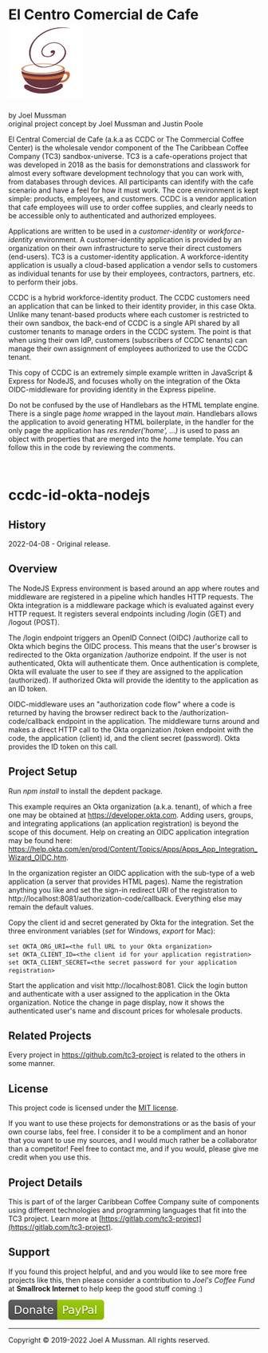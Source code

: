# El Centro Comercial de Cafe ![](./.common/logo.png?raw=true)
by Joel Mussman<br/>
original project concept by Joel Mussman and Justin Poole 

El Central Comercial de Cafe (a.k.a as CCDC or The Commercial Coffee Center) is the wholesale vendor
component of the The Caribbean Coffee Company (TC3) sandbox-universe.
TC3 is a cafe-operations project that was developed in 2018 as the basis for demonstrations
and classwork for almost every software development technology that you can work with, from databases through devices.
All participants can identify with the cafe scenario and have a feel for how it must work.
The core environment is kept simple: products, employees, and customers.
CCDC is a vendor application that cafe employees will use to order coffee supplies, and clearly needs to
be accessible only to authenticated and authorized employees.

Applications are written to be used in a *customer-identity* or *workforce-identity* environment.
A customer-identity application is provided by an organization on their own infrastructure
to serve their direct customers (end-users).
TC3 is a customer-identity application.
A workforce-identity application is usually a cloud-based application a vendor sells to customers as individual
tenants for use by their employees, contractors, partners, etc. to perform their jobs.

CCDC is a hybrid workforce-identity product.
The CCDC customers need an application that can be linked to their identity provider, in this case Okta.
Unlike many tenant-based products where each customer is restricted to their own sandbox,
the back-end of CCDC is a single API shared by all customer tenants to manage orders in the CCDC system.
The point is that when using their own IdP, customers (subscribers of CCDC tenants) can manage their own assignment
of employees authorized to use the CCDC tenant.

This copy of CCDC is an extremely simple example written in JavaScript & Express for NodeJS, and focuses
wholly on the integration of the Okta OIDC-middleware for providing identity in the Express pipeline.

Do not be confused by the use of Handlebars as the HTML template engine.
There is a single page *home* wrapped in the layout *main*.
Handlebars allows the application to avoid generating HTML boilerplate, in the handler for the
only page the application has *res.render('home', ...)* is used to pass an object with properties
that are merged into the *home* template.
You can follow this in the code by reviewing the comments.

<br>

# ccdc-id-okta-nodejs

## History

2022-04-08 - Original release.<br>

## Overview

The NodeJS Express environment is based around an app where routes and middleware are registered in
a pipeline which handles HTTP requests.
The Okta integration is a middleware package which is evaluated against every HTTP request.
It registers several endpoints including /login (GET) and /logout (POST).

The /login endpoint triggers an OpenID Connect (OIDC) /authorize call to Okta which begins the OIDC process.
This means that the user's browser is redirected to the Okta organization /authorize endpoint.
If the user is not authenticated, Okta will authenticate them.
Once authentication is complete, Okta will evaluate the user to see if they are assigned to
the application (authorized).
If authorized Okta will provide the identity to the application as an ID token.

OIDC-middleware uses an "authorization code flow" where a code is returned by having the browser
redirect back to the /authorization-code/callback endpoint in the application.
The middleware turns around and makes a direct HTTP call to the Okta organization /token endpoint
with the code, the application (client) id, and the client secret (password).
Okta provides the ID token on this call. 


## Project Setup

Run *npm install* to install the depdent package.

This example requires an Okta organization (a.k.a. tenant), of which a free one may be obtained at https://developer.okta.com.
Adding users, groups, and integrating applications (an application registration) is beyond the scope of this document.
Help on creating an OIDC application integration may be found here: https://help.okta.com/en/prod/Content/Topics/Apps/Apps_App_Integration_Wizard_OIDC.htm.

In the organization register an OIDC application with the sub-type of a web application (a server that provides HTML pages).
Name the registration anything you like and set the sign-in redirect URI of the registration to http://localhost:8081/authorization-code/callback.
Everything else may remain the default values.

Copy the client id and secret generated by Okta for the integration.
Set the three environment variables (*set* for Windows, *export* for Mac):

```
set OKTA_ORG_URI=<the full URL to your Okta organization>
set OKTA_CLIENT_ID=<the client id for your application registration>
set OKTA_CLIENT_SECRET=<the secret password for your application registration>
```

Start the application and visit http://localhost:8081.
Click the login button and authenticate with a user assigned to the application in the Okta organization.
Notice the change in page display, now it shows the authenticated user's name and discount prices for wholesale products.

## Related Projects

Every project in https://github.com/tc3-project is related to the others in some manner.

## License

This project code is licensed under the [MIT license](./.common/LICENSE.md).

If you want to use these projects for demonstrations or as the basis of your own course labs, feel free.
I consider it to be a compliment and an honor that you want to use my sources, and I would much rather be
a collaborator than a competitor!
Feel free to contact me, and if you would, please give me credit when you use this.

## Project Details

This is part of of the larger Caribbean Coffee Company suite of components using different technologies and programming languages that fit into the TC3 project.
Learn more at [https://gitlab.com/tc3-project](https://gitlab.com/tc3-project).

## Support

If you found this project helpful, and and you would like to see more free projects like this,
then please consider
a contribution to *Joel's Coffee Fund* at **Smallrock Internet** to help keep the good stuff coming :)<br />

[![Donate](./.common/Donate-Paypal.svg)](https://www.paypal.com/cgi-bin/webscr?cmd=_s-xclick&hosted_button_id=XPUGVGZZ8RUAA)

<hr>
Copyright © 2019-2022 Joel A Mussman. All rights reserved.